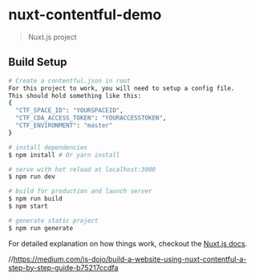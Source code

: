 # nuxt-contentful-demo

> Nuxt.js project

## Build Setup

``` bash
# Create a contentful.json in root
For this project to work, you will need to setup a config file.
This should hold something like this:
{
  "CTF_SPACE_ID": "YOURSPACEID",
  "CTF_CDA_ACCESS_TOKEN": "YOURACCESSTOKEN",
  "CTF_ENVIRONMENT": "master"
}

# install dependencies
$ npm install # Or yarn install

# serve with hot reload at localhost:3000
$ npm run dev

# build for production and launch server
$ npm run build
$ npm start

# generate static project
$ npm run generate
```

For detailed explanation on how things work, checkout the [Nuxt.js docs](https://github.com/nuxt/nuxt.js).

//https://medium.com/js-dojo/build-a-website-using-nuxt-contentful-a-step-by-step-guide-b75217ccdfa
